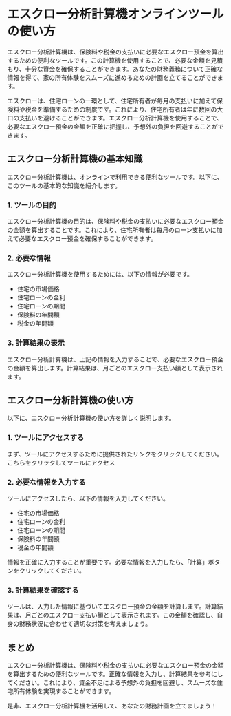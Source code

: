 エスクロー分析計算機オンラインツールの使い方
======================

エスクロー分析計算機は、保険料や税金の支払いに必要なエスクロー預金を算出するための便利なツールです。この計算機を使用することで、必要な金額を見積もり、十分な資金を確保することができます。あなたの財務義務について正確な情報を得て、家の所有体験をスムーズに進めるための計画を立てることができます。

エスクローは、住宅ローンの一環として、住宅所有者が毎月の支払いに加えて保険料や税金を準備するための制度です。これにより、住宅所有者は年に数回の大口の支払いを避けることができます。エスクロー分析計算機を使用することで、必要なエスクロー預金の金額を正確に把握し、予想外の負担を回避することができます。

エスクロー分析計算機の基本知識
---------------

エスクロー分析計算機は、オンラインで利用できる便利なツールです。以下に、このツールの基本的な知識を紹介します。

### 1. ツールの目的

エスクロー分析計算機の目的は、保険料や税金の支払いに必要なエスクロー預金の金額を算出することです。これにより、住宅所有者は毎月のローン支払いに加えて必要なエスクロー預金を確保することができます。

### 2. 必要な情報

エスクロー分析計算機を使用するためには、以下の情報が必要です。

- 住宅の市場価格
- 住宅ローンの金利
- 住宅ローンの期間
- 保険料の年間額
- 税金の年間額

### 3. 計算結果の表示

エスクロー分析計算機は、上記の情報を入力することで、必要なエスクロー預金の金額を算出します。計算結果は、月ごとのエスクロー支払い額として表示されます。

エスクロー分析計算機の使い方
--------------

以下に、エスクロー分析計算機の使い方を詳しく説明します。

### 1. ツールにアクセスする

まず、ツールにアクセスするために提供されたリンクをクリックしてください。こちらをクリックしてツールにアクセス

### 2. 必要な情報を入力する

ツールにアクセスしたら、以下の情報を入力してください。

- 住宅の市場価格
- 住宅ローンの金利
- 住宅ローンの期間
- 保険料の年間額
- 税金の年間額

情報を正確に入力することが重要です。必要な情報を入力したら、「計算」ボタンをクリックしてください。

### 3. 計算結果を確認する

ツールは、入力した情報に基づいてエスクロー預金の金額を計算します。計算結果は、月ごとのエスクロー支払い額として表示されます。この金額を確認し、自身の財務状況に合わせて適切な対策を考えましょう。

まとめ
---

エスクロー分析計算機は、保険料や税金の支払いに必要なエスクロー預金の金額を算出するための便利なツールです。正確な情報を入力し、計算結果を参考にしてください。これにより、資金不足による予想外の負担を回避し、スムーズな住宅所有体験を実現することができます。

是非、エスクロー分析計算機を活用して、あなたの財務計画を立てましょう！
